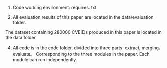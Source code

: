 
1. Code working environment: requires. txt

2. All evaluation results of this paper are located in the data/evaluation folder.

The dataset containing 280000 CVEIDs produced in this paper is located in the data folder.

4. All code is in the code folder, divided into three parts: extract, merging，evaluate。 Corresponding to the three modules in the paper. Each module can run independently.
